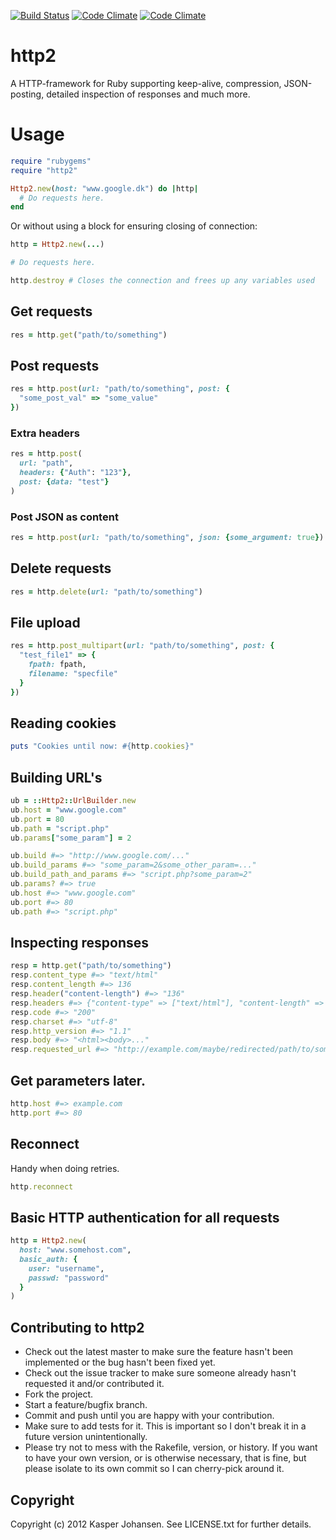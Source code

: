 [![Build Status](https://api.shippable.com/projects/53bd3eef2e23bdcb03c0df9e/badge/master)](https://www.shippable.com/projects/53bd3eef2e23bdcb03c0df9e)
[![Code Climate](https://codeclimate.com/github/kaspernj/http2.png)](https://codeclimate.com/github/kaspernj/http2)
[![Code Climate](https://codeclimate.com/github/kaspernj/http2/coverage.png)](https://codeclimate.com/github/kaspernj/http2)

# http2

A HTTP-framework for Ruby supporting keep-alive, compression, JSON-posting, detailed inspection of responses and much more.

# Usage

```ruby
require "rubygems"
require "http2"

Http2.new(host: "www.google.dk") do |http|
  # Do requests here.
end
```

Or without using a block for ensuring closing of connection:
```ruby
http = Http2.new(...)

# Do requests here.

http.destroy # Closes the connection and frees up any variables used
```

## Get requests
```ruby
res = http.get("path/to/something")
```

## Post requests
```ruby
res = http.post(url: "path/to/something", post: {
  "some_post_val" => "some_value"
})
```

### Extra headers
```ruby
res = http.post(
  url: "path",
  headers: {"Auth": "123"},
  post: {data: "test"}
)
```

### Post JSON as content
```ruby
res = http.post(url: "path/to/something", json: {some_argument: true})
```

## Delete requests
```ruby
res = http.delete(url: "path/to/something")
```

## File upload
```ruby
res = http.post_multipart(url: "path/to/something", post: {
  "test_file1" => {
    fpath: fpath,
    filename: "specfile"
  }
})
```

## Reading cookies
```ruby
puts "Cookies until now: #{http.cookies}"
```

## Building URL's
```ruby
ub = ::Http2::UrlBuilder.new
ub.host = "www.google.com"
ub.port = 80
ub.path = "script.php"
ub.params["some_param"] = 2

ub.build #=> "http://www.google.com/..."
ub.build_params #=> "some_param=2&some_other_param=..."
ub.build_path_and_params #=> "script.php?some_param=2"
ub.params? #=> true
ub.host #=> "www.google.com"
ub.port #=> 80
ub.path #=> "script.php"
```

## Inspecting responses

```ruby
resp = http.get("path/to/something")
resp.content_type #=> "text/html"
resp.content_length #=> 136
resp.header("content-length") #=> "136"
resp.headers #=> {"content-type" => ["text/html"], "content-length" => ["136"]}
resp.code #=> "200"
resp.charset #=> "utf-8"
resp.http_version #=> "1.1"
resp.body #=> "<html><body>..."
resp.requested_url #=> "http://example.com/maybe/redirected/path/to/something"
```

## Get parameters later.

```ruby
http.host #=> example.com
http.port #=> 80
```


## Reconnect

Handy when doing retries.

```ruby
http.reconnect
```


## Basic HTTP authentication for all requests

```ruby
http = Http2.new(
  host: "www.somehost.com",
  basic_auth: {
    user: "username",
    passwd: "password"
  }
)
```

## Contributing to http2

* Check out the latest master to make sure the feature hasn't been implemented or the bug hasn't been fixed yet.
* Check out the issue tracker to make sure someone already hasn't requested it and/or contributed it.
* Fork the project.
* Start a feature/bugfix branch.
* Commit and push until you are happy with your contribution.
* Make sure to add tests for it. This is important so I don't break it in a future version unintentionally.
* Please try not to mess with the Rakefile, version, or history. If you want to have your own version, or is otherwise necessary, that is fine, but please isolate to its own commit so I can cherry-pick around it.

## Copyright

Copyright (c) 2012 Kasper Johansen. See LICENSE.txt for
further details.
